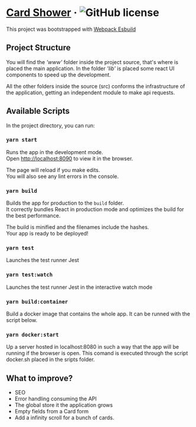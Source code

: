 # [Card Shower](https://github.com/efscomplex/card-showcase) &middot; ![GitHub license](https://img.shields.io/badge/license-MIT-blue.svg)

This project was bootstrapped with [Webpack Esbuild](https://github.com/efscomplex/webpack-esbuild)

## Project Structure

You will find the _'www'_ folder inside the project source, that's where is placed the main application. In the folder _'lib'_ is placed some react UI components to speed up the development.

All the other folders inside the source (src) conforms the infrastructure of the application, getting an independent module to make api requests.

## Available Scripts

In the project directory, you can run:

### `yarn start`

Runs the app in the development mode.\
Open [http://localhost:8090](http://localhost:3000) to view it in the browser.

The page will reload if you make edits.\
You will also see any lint errors in the console.

### `yarn build`

Builds the app for production to the `build` folder.\
It correctly bundles React in production mode and optimizes the build for the best performance.

The build is minified and the filenames include the hashes.\
Your app is ready to be deployed!

### `yarn test`

Launches the test runner Jest

### `yarn test:watch`

Launches the test runner Jest in the interactive watch mode

### `yarn build:container`

Build a docker image that contains the whole app. It can be runned with the script below.

### `yarn docker:start`

Up a server hosted in localhost:8080 in such a way that the app will be running if the browser is open.
This comand is executed through the script docker.sh placed in the sripts folder.

## What to improve?

-   SEO
-   Error handling consuming the API
-   The global store it the application grows
-   Empty fields from a Card form
-   Add a infinity scroll for a bunch of cards.
